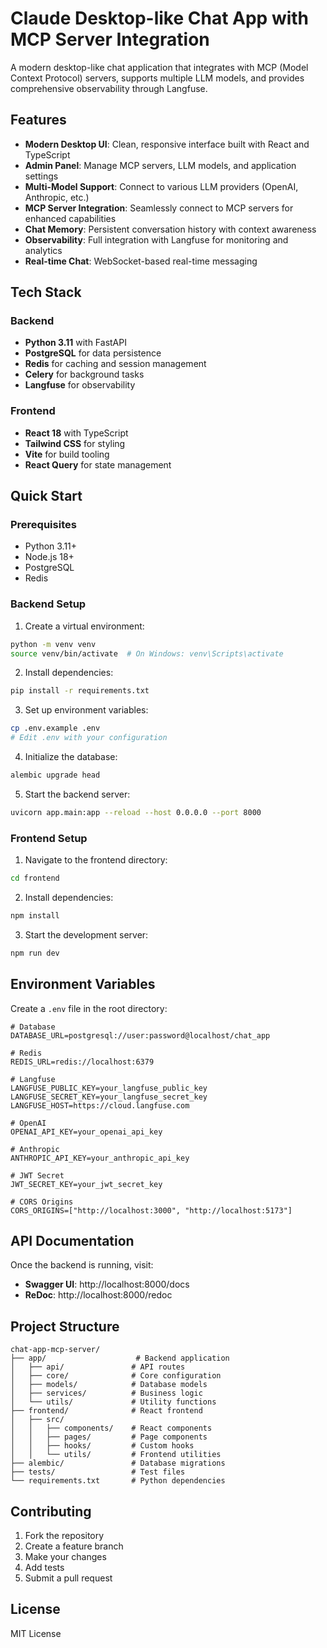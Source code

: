 # Claude Desktop-like Chat App with MCP Server Integration

A modern desktop-like chat application that integrates with MCP (Model Context Protocol) servers, supports multiple LLM models, and provides comprehensive observability through Langfuse.

## Features

- **Modern Desktop UI**: Clean, responsive interface built with React and TypeScript
- **Admin Panel**: Manage MCP servers, LLM models, and application settings
- **Multi-Model Support**: Connect to various LLM providers (OpenAI, Anthropic, etc.)
- **MCP Server Integration**: Seamlessly connect to MCP servers for enhanced capabilities
- **Chat Memory**: Persistent conversation history with context awareness
- **Observability**: Full integration with Langfuse for monitoring and analytics
- **Real-time Chat**: WebSocket-based real-time messaging

## Tech Stack

### Backend
- **Python 3.11** with FastAPI
- **PostgreSQL** for data persistence
- **Redis** for caching and session management
- **Celery** for background tasks
- **Langfuse** for observability

### Frontend
- **React 18** with TypeScript
- **Tailwind CSS** for styling
- **Vite** for build tooling
- **React Query** for state management

## Quick Start

### Prerequisites
- Python 3.11+
- Node.js 18+
- PostgreSQL
- Redis

### Backend Setup

1. Create a virtual environment:
```bash
python -m venv venv
source venv/bin/activate  # On Windows: venv\Scripts\activate
```

2. Install dependencies:
```bash
pip install -r requirements.txt
```

3. Set up environment variables:
```bash
cp .env.example .env
# Edit .env with your configuration
```

4. Initialize the database:
```bash
alembic upgrade head
```

5. Start the backend server:
```bash
uvicorn app.main:app --reload --host 0.0.0.0 --port 8000
```

### Frontend Setup

1. Navigate to the frontend directory:
```bash
cd frontend
```

2. Install dependencies:
```bash
npm install
```

3. Start the development server:
```bash
npm run dev
```

## Environment Variables

Create a `.env` file in the root directory:

```env
# Database
DATABASE_URL=postgresql://user:password@localhost/chat_app

# Redis
REDIS_URL=redis://localhost:6379

# Langfuse
LANGFUSE_PUBLIC_KEY=your_langfuse_public_key
LANGFUSE_SECRET_KEY=your_langfuse_secret_key
LANGFUSE_HOST=https://cloud.langfuse.com

# OpenAI
OPENAI_API_KEY=your_openai_api_key

# Anthropic
ANTHROPIC_API_KEY=your_anthropic_api_key

# JWT Secret
JWT_SECRET_KEY=your_jwt_secret_key

# CORS Origins
CORS_ORIGINS=["http://localhost:3000", "http://localhost:5173"]
```

## API Documentation

Once the backend is running, visit:
- **Swagger UI**: http://localhost:8000/docs
- **ReDoc**: http://localhost:8000/redoc

## Project Structure

```
chat-app-mcp-server/
├── app/                    # Backend application
│   ├── api/               # API routes
│   ├── core/              # Core configuration
│   ├── models/            # Database models
│   ├── services/          # Business logic
│   └── utils/             # Utility functions
├── frontend/              # React frontend
│   ├── src/
│   │   ├── components/    # React components
│   │   ├── pages/         # Page components
│   │   ├── hooks/         # Custom hooks
│   │   └── utils/         # Frontend utilities
├── alembic/               # Database migrations
├── tests/                 # Test files
└── requirements.txt       # Python dependencies
```

## Contributing

1. Fork the repository
2. Create a feature branch
3. Make your changes
4. Add tests
5. Submit a pull request

## License

MIT License 